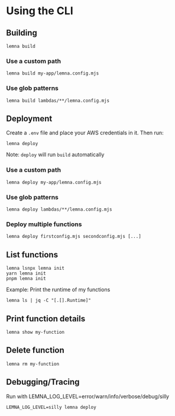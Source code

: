 # Using the CLI

## Building

```
lemna build
```

### Use a custom path

```
lemna build my-app/lemna.config.mjs
```

### Use glob patterns

```
lemna build lambdas/**/lemna.config.mjs
```

## Deployment

Create a `.env` file and place your AWS credentials in it.
Then run:

```
lemna deploy
```

Note: `deploy` will run `build` automatically

### Use a custom path

```
lemna deploy my-app/lemna.config.mjs
```

### Use glob patterns

```
lemna deploy lambdas/**/lemna.config.mjs
```

### Deploy multiple functions

```
lemna deploy firstconfig.mjs secondconfig.mjs [...]
```

## List functions

```
lemna lsnpx lemna init
yarn lemna init
pnpm lemna init
```

Example: Print the runtime of my functions

```
lemna ls | jq -C "[.[].Runtime]"
```

## Print function details

```
lemna show my-function
```

## Delete function

```
lemna rm my-function
```

## Debugging/Tracing

Run with LEMNA_LOG_LEVEL=error/warn/info/verbose/debug/silly

```
LEMNA_LOG_LEVEL=silly lemna deploy
```
